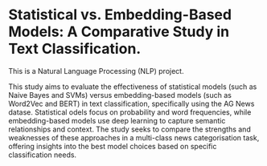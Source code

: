 # Statistical vs. Embedding-Based Models: A Comparative Study in Text Classification. 

This is a Natural Language Processing (NLP) project. 

This study aims to evaluate the effectiveness of statistical models (such as Naive Bayes and SVMs) versus embedding-based models (such as Word2Vec and BERT) in text classification, specifically using the AG News datase. Statistical odels focus on probability and word frequencies, while embedding-based models use deep learning to capture semantic relationships and context. The study seeks to compare the strengths and weaknesses of these approaches in a multi-class news categorisation task, offering insights into the best model choices based on specific classification needs. 
